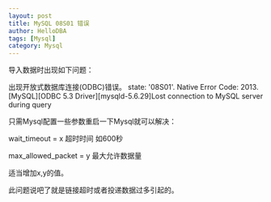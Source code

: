 ```yaml
---
layout: post
title: MySQL 08S01 错误
author: HelloDBA
tags: [Mysql]
category: Mysql
---
```

导入数据时出现如下问题：

出现开放式数据库连接(ODBC)错误。 state: '08S01'. Native Error Code: 2013. [MySQL][ODBC 5.3 Driver][mysqld-5.6.29]Lost connection to MySQL server during query

只需Mysql配置一些参数重启一下Mysql就可以解决：

wait_timeout = x 超时时间  如600秒

max_allowed_packet = y 最大允许数据量

适当增加x,y的值。

此问题说吧了就是链接超时或者投递数据过多引起的。
